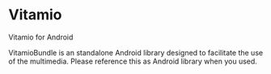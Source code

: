 Vitamio
=======

Vitamio for Android

VitamioBundle is an standalone Android library designed to facilitate the use of the multimedia. Please reference this as Android library when you used.
